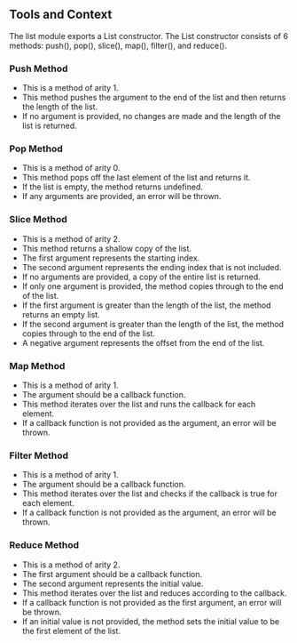 ## Tools and Context
The list module exports a List constructor. The List constructor consists of 6 methods: push(), pop(), slice(), map(), filter(), and reduce().

### Push Method
- This is a method of arity 1.
- This method pushes the argument to the end of the list and then returns the length of the list.
- If no argument is provided, no changes are made and the length of the list is returned.

### Pop Method
- This is a method of arity 0. 
- This method pops off the last element of the list and returns it.
- If the list is empty, the method returns undefined.
- If any arguments are provided, an error will be thrown.

### Slice Method
- This is a method of arity 2.
- This method returns a shallow copy of the list.
- The first argument represents the starting index.
- The second argument represents the ending index that is not included.
- If no arguments are provided, a copy of the entire list is returned.
- If only one argument is provided, the method copies through to the end of the list.
- If the first argument is greater than the length of the list, the method returns an empty list.
- If the second argument is greater than the length of the list, the method copies through to the end of the list.
- A negative argument represents the offset from the end of the list.

### Map Method
- This is a method of arity 1.
- The argument should be a callback function.
- This method iterates over the list and runs the callback for each element.
- If a callback function is not provided as the argument, an error will be thrown.

### Filter Method
- This is a method of arity 1.
- The argument should be a callback function.
- This method iterates over the list and checks if the callback is true for each element.
- If a callback function is not provided as the argument, an error will be thrown.

### Reduce Method
- This is a method of arity 2.
- The first argument should be a callback function.
- The second argument represents the initial value.
- This method iterates over the list and reduces according to the callback.
- If a callback function is not provided as the first argument, an error will be thrown.
- If an initial value is not provided, the method sets the initial value to be the first element of the list.
